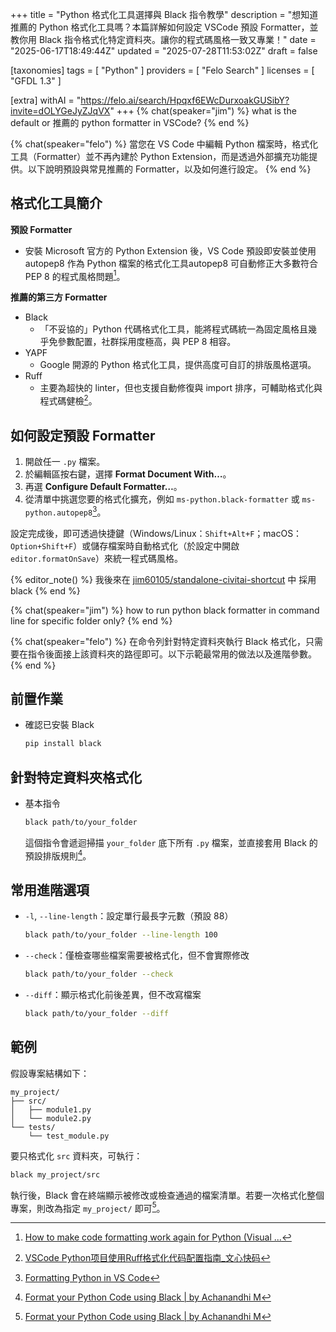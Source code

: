 +++
title = "Python 格式化工具選擇與 Black 指令教學"
description = "想知道推薦的 Python 格式化工具嗎？本篇詳解如何設定 VSCode 預設 Formatter，並教你用 Black 指令格式化特定資料夾。讓你的程式碼風格一致又專業！"
date = "2025-06-17T18:49:44Z"
updated = "2025-07-28T11:53:02Z"
draft = false

[taxonomies]
tags = [ "Python" ]
providers = [ "Felo Search" ]
licenses = [ "GFDL 1.3" ]

[extra]
withAI = "<https://felo.ai/search/Hpqxf6EWcDurxoakGUSibY?invite=dOLYGeJyZJqVX>"
+++
{% chat(speaker="jim") %}
what is the default or 推薦的 python formatter in VSCode?
{% end %}

{% chat(speaker="felo") %}
當您在 VS Code 中編輯 Python 檔案時，格式化工具（Formatter）並不再內建於 Python Extension，而是透過外部擴充功能提供。以下說明預設與常見推薦的 Formatter，以及如何進行設定。
{% end %}

## 格式化工具簡介

**預設 Formatter**  

- 安裝 Microsoft 官方的 Python Extension 後，VS Code 預設即安裝並使用 autopep8 作為 Python 檔案的格式化工具autopep8 可自動修正大多數符合 PEP 8 的程式風格問題[^3]。

**推薦的第三方 Formatter**  

- Black  
  - 「不妥協的」Python 代碼格式化工具，能將程式碼統一為固定風格且幾乎免參數配置，社群採用度極高，與 PEP 8 相容。  
- YAPF  
  - Google 開源的 Python 格式化工具，提供高度可自訂的排版風格選項。  
- Ruff  
  - 主要為超快的 linter，但也支援自動修復與 import 排序，可輔助格式化與程式碼健檢[^2]。  

## 如何設定預設 Formatter

1. 開啟任一 `.py` 檔案。  
2. 於編輯區按右鍵，選擇 **Format Document With…**。  
3. 再選 **Configure Default Formatter…**。  
4. 從清單中挑選您要的格式化擴充，例如 `ms-python.black-formatter` 或 `ms-python.autopep8`[^7]。

設定完成後，即可透過快捷鍵（Windows/Linux：`Shift+Alt+F`；macOS：`Option+Shift+F`）或儲存檔案時自動格式化（於設定中開啟 `editor.formatOnSave`）來統一程式碼風格。

{% editor_note() %}
我後來在 [jim60105/standalone-civitai-shortcut](https://github.com/jim60105/standalone-civitai-shortcut) 中 採用 black
{% end %}

{% chat(speaker="jim") %}
how to run python black formatter in command line for specific folder only?
{% end %}

{% chat(speaker="felo") %}
在命令列針對特定資料夾執行 Black 格式化，只需要在指令後面接上該資料夾的路徑即可。以下示範最常用的做法以及進階參數。
{% end %}

## **前置作業**

- 確認已安裝 Black  

  ```bash
  pip install black
  ```

## **針對特定資料夾格式化**

- 基本指令  

  ```bash
  black path/to/your_folder
  ```  

  這個指令會遞迴掃描 `your_folder` 底下所有 `.py` 檔案，並直接套用 Black 的預設排版規則[^1001]。

## **常用進階選項**

- `-l`, `--line-length`：設定單行最長字元數（預設 88）  

  ```bash
  black path/to/your_folder --line-length 100
  ```  

- `--check`：僅檢查哪些檔案需要被格式化，但不會實際修改  

  ```bash
  black path/to/your_folder --check
  ```  

- `--diff`：顯示格式化前後差異，但不改寫檔案  

  ```bash
  black path/to/your_folder --diff
  ```

## **範例**

假設專案結構如下：  

```
my_project/
├── src/
│   ├── module1.py
│   └── module2.py
└── tests/
    └── test_module.py
```

要只格式化 `src` 資料夾，可執行：  

```bash
black my_project/src
```  

執行後，Black 會在終端顯示被修改或檢查通過的檔案清單。若要一次格式化整個專案，則改為指定 `my_project/` 即可[^1001]。

[^2]: [VSCode Python项目使用Ruff格式化代码配置指南_文心快码](https://comate.baidu.com/zh/page/Jg2H53dpbN)
[^3]: [How to make code formatting work again for Python (Visual ...](https://stackoverflow.com/questions/78778227/how-to-make-code-formatting-work-again-for-python-visual-studio-code-on-mac)
[^7]: [Formatting Python in VS Code](https://code.visualstudio.com/docs/python/formatting)
[^1001]: [Format your Python Code using Black | by Achanandhi M](https://medium.com/@achanandhi.m/format-your-python-code-using-black-fb387aae07b3)
